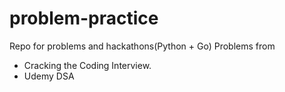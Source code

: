 # problem-practice
Repo for problems and hackathons(Python + Go)
Problems from 
  - Cracking the Coding Interview.
  - Udemy DSA
 
